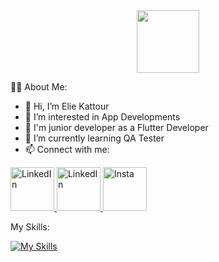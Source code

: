 <div id="header" align="center">
  <img src="https://media.giphy.com/media/M9gbBd9nbDrOTu1Mqx/giphy.gif" width="100"/>
</div>

:woman_technologist: About Me:

- 👋 Hi, I’m Elie Kattour
- 👀 I’m interested in App Developments
- 📱  I'm junior developer as a Flutter Developer
- 🌱 I’m currently learning QA Tester
- 📫 Connect with me:
<div id="badges">
  <a href="mailto:elie.kattour5@gmail.com">
    <img src="https://cdn-icons-png.flaticon.com/512/732/732200.png" width="70px" alt="LinkedIn" target="_blank"/>
  </a>
  <a href="https://www.linkedin.com/in/elie-kattour/">
    <img src="https://cdn-icons-png.flaticon.com/512/2504/2504923.png" width="70px" alt="LinkedIn" target="_blank"/>
  </a>
  <a href="https://www.instagram.com/elie_kattour/">
    <img src="https://user-images.githubusercontent.com/36131492/158049056-56e3a853-a309-4bc5-a85a-a03fa8e51ce8.png" width="70px" alt="Insta" target="_blank"/>
  </a>
</div>
 
 My Skills:
       
[![My Skills](https://skills.thijs.gg/icons?i=js,java,dart,git,firebase,flutter,figma,selenium,jest,postman)](https://skills.thijs.gg)
<!---
Lallous5/Lallous5 is a ✨ special ✨ repository because its `README.md` (this file) appears on your GitHub profile.
You can click the Preview link to take a look at your changes.
--->
